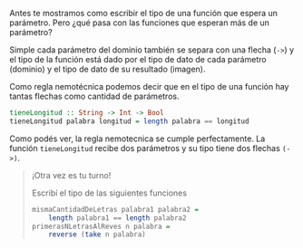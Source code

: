 Antes te mostramos como escribir el tipo de una función que espera un parámetro. Pero ¿qué pasa con las funciones que esperan más de un parámetro?

Simple cada parámetro del dominio también se separa con una flecha (`->`) y el tipo de la función está dado por el tipo de dato de cada parámetro (dominio) y el tipo de dato de su resultado (imagen).

Como regla nemotécnica podemos decir que en el tipo de una función hay tantas flechas como cantidad de parámetros.

```haskell
tieneLongitud :: String -> Int -> Bool
tieneLongitud palabra longitud = length palabra == longitud
```

Como podés ver, la regla nemotecnica se cumple perfectamente. La función `tieneLongitud` recibe dos parámetros y su tipo tiene dos flechas `(->)`.

> ¡Otra vez es tu turno!
>
> Escribí el tipo de las siguientes funciones
>
> ```haskell
> mismaCantidadDeLetras palabra1 palabra2 = 
>     length palabra1 == length palabra2
> primerasNLetrasAlReves n palabra = 
>     reverse (take n palabra)
> ```
